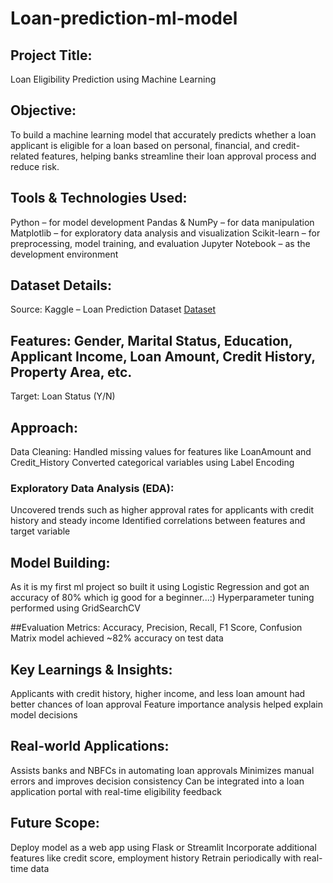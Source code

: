 # Loan-prediction-ml-model

## Project Title:
Loan Eligibility Prediction using Machine Learning

## Objective:
To build a machine learning model that accurately predicts whether a loan applicant is eligible for a loan based on personal, financial, and credit-related features, helping banks streamline their loan approval process and reduce risk.

## Tools & Technologies Used:
Python – for model development
Pandas & NumPy – for data manipulation
Matplotlib  – for exploratory data analysis and visualization
Scikit-learn – for preprocessing, model training, and evaluation
Jupyter Notebook – as the development environment

## Dataset Details:
Source: Kaggle – Loan Prediction Dataset
<a href="https://github.com/NAGESHKATTIMANI/Loan-prediction-ml-model/blob/main/loan-train.csv">Dataset</a>


## Features: Gender, Marital Status, Education, Applicant Income, Loan Amount, Credit History, Property Area, etc.
Target: Loan Status (Y/N)

## Approach:
Data Cleaning:
Handled missing values for features like LoanAmount and Credit_History
Converted categorical variables using Label Encoding 

### Exploratory Data Analysis (EDA):
Uncovered trends such as higher approval rates for applicants with credit history and steady income
Identified correlations between features and target variable

## Model Building:
As it is my first ml project so built it using 
Logistic Regression
and got an accuracy of 80% which ig good for a beginner...:)
Hyperparameter tuning performed using GridSearchCV

##Evaluation Metrics:
Accuracy, Precision, Recall, F1 Score, Confusion Matrix
model achieved ~82% accuracy on test data

## Key Learnings & Insights:
Applicants with credit history, higher income, and less loan amount had better chances of loan approval
Feature importance analysis helped explain model decisions

## Real-world Applications:
Assists banks and NBFCs in automating loan approvals
Minimizes manual errors and improves decision consistency
Can be integrated into a loan application portal with real-time eligibility feedback

## Future Scope:
Deploy model as a web app using Flask or Streamlit
Incorporate additional features like credit score, employment history
Retrain periodically with real-time data
